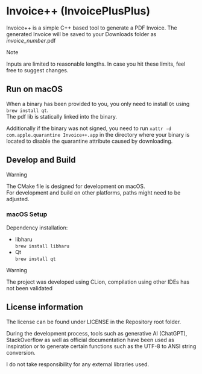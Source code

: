 # Invoice++ (InvoicePlusPlus)

Invoice++ is a simple C++ based tool to generate a PDF Invoice.
The generated Invoice will be saved to your Downloads folder as *invoice_number*.pdf

> [!NOTE]
> Inputs are limited to reasonable lengths. In case you hit these limits, feel free to suggest changes.

## Run on macOS

When a binary has been provided to you, you only need to install `Qt` using `brew install qt`. <br/>
The pdf lib is statically linked into the binary.

Additionally if the binary was not signed, you need to run `xattr -d com.apple.quarantine Invoice++.app` in the directory where your binary is located to disable the quarantine attribute caused by downloading.

## Develop and Build

> [!WARNING]
> The CMake file is designed for development on macOS. <br/>
> For development and build on other platforms, paths might need to be adjusted.

### macOS Setup
Dependency installation:
- libharu <br/> `brew install libharu`
- Qt <br/> `brew install qt`

> [!WARNING]
> The project was developed using CLion, compilation using other IDEs has not been validated

## License information

The license can be found under LICENSE in the Repository root folder.

During the development process, tools such as generative AI (ChatGPT), StackOverflow as well as official documentation have been used as inspiration or to generate certain functions such as the UTF-8 to ANSI string conversion.

I do not take responsibility for any external libraries used.
